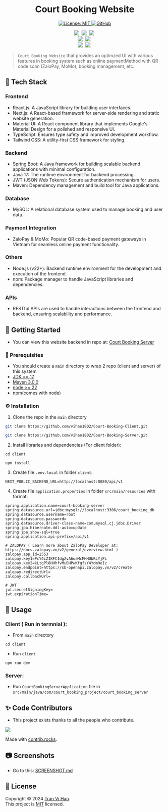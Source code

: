 <h1 align="center">Court Booking Website</h1>
<p align="center">
  <a href="https://github.com/vihao1802/Court-Booking-Client/blob/main/LICENSE">
    <img alt="License: MIT" src="https://img.shields.io/badge/license-MIT-yellow.svg" target="_blank" />
  </a>
  <a href="https://github.com/vihao1802/Court-Booking-Server/watchers">
    <img alt="GitHub" src="https://img.shields.io/github/watchers/vihao1802/Website-Classin" target="_blank" />
  </a>
</p>
<p align="center">
  <img src="https://img.shields.io/badge/React-%2320232a.svg?logo=react&logoColor=%2361DAFB"/></a>&nbsp
  <img src="https://img.shields.io/badge/Material%20UI-007FFF?logo=mui&logoColor=white"/></a>&nbsp 
  <img src="https://img.shields.io/badge/Next.js-black?logo=next.js&logoColor=white"/></a>&nbsp
  <br>
  <img src="https://img.shields.io/badge/Spring%20Boot-6DB33F?logo=springboot&logoColor=fff"/></a>&nbsp 
  <img src="https://img.shields.io/badge/MySQL-4479A1?logo=mysql&logoColor=fff"/></a>&nbsp
  <br>
  <img src="https://img.shields.io/badge/Java-%23ED8B00.svg?logo=openjdk&logoColor=white"/></a>&nbsp 
  <img src="https://img.shields.io/badge/JavaScript-F7DF1E?logo=javascript&logoColor=000"/></a>&nbsp 
</p>

> `Court Booking Website` that provides an optimzed UI with various features in booking system such as online paymentMethod with QR code scan (ZaloPay, MoMo), booking management, etc.

<!-- <img src="/docs/screenshot.png" width="100%"> -->

<!-- ### 📄 PDF: <a href="" target="_blank">Link</a> -->
<!-- ### 📄 Slide: <a href="" target="_blank">Link</a> -->

## 🎉 Tech Stack

### Frontend

- React.js: A JavaScript library for building user interfaces.
- Next.js: A React-based framework for server-side rendering and static website generation.
- Material UI: A React component library that implements Google's Material Design for a polished and responsive UI.
- TypeScript: Ensures type safety and improved development workflow.
- Tailwind CSS: A utility-first CSS framework for styling.

### Backend

- Spring Boot: A Java framework for building scalable backend applications with minimal configuration.
- Java 17: The runtime environment for backend processing.
- JWT (JSON Web Tokens): Secure authentication mechanism for users.
- Maven: Dependency management and build tool for Java applications.

### Database

- MySQL: A relational database system used to manage booking and user data.

### Payment Integration

- ZaloPay & MoMo: Popular QR code-based payment gateways in Vietnam for seamless online payment functionality.

### Others

- Node.js (v22+): Backend runtime environment for the development and execution of the frontend.
- npm: Package manager to handle JavaScript libraries and dependencies.

### APIs

- RESTful APIs are used to handle interactions between the frontend and backend, ensuring scalability and performance.

<!-- GETTING STARTED -->

## 🎯 Getting Started

- You can view this website backend in repo at: <a href="https://github.com/vihao1802/Court-Booking-Server" target="_blank">Court Booking Server</a>

### 💎 Prerequisites

- You should create a `main` directory to wrap 2 repo (client and server) of this system
- <a href="http://www.oracle.com/technetwork/java/javase/downloads/jdk8-downloads-2133151.html" target="_blank">JDK >= 17</a>
- <a href="https://maven.apache.org/" target="_blank">Maven 3.0.0</a>
- <a href="https://nodejs.org/en" target="_blank">node >= 22</a>
- npm(comes with node)

### ⚙️ Installation

1. Clone the repo in the `main` directory

```sh
git clone https://github.com/vihao1802/Court-Booking-Client.git
```

```sh
git clone https://github.com/vihao1802/Court-Booking-Server.git
```

2. Install libraries and dependencies (For client folder):

```
cd client
```

```
npm install
```

3. Create file `.env.local` in folder `client`:

```env
NEXT_PUBLIC_BACKEND_URL=http://localhost:8080/api/v1
```

4. Create file `application.properties` in folder `src/main/resources` with format:

```env
spring.application.name=court-booking-server
spring.datasource.url=jdbc:mysql://localhost:3306/court_booking_db
spring.datasource.username=root
spring.datasource.password=
spring.datasource.driver-class-name=com.mysql.cj.jdbc.Driver
spring.jpa.hibernate.ddl-auto=update
spring.jpa.show-sql=true
spring.application.api-prefix=/api/v1

# ZALOPAY ( Learn more about ZaloPay Developer at: https://docs.zalopay.vn/v2/general/overview.html )
zalopay.app_id=2553
zalopay.key1=PcY4iZIKFCIdgZvA6ueMcMHHUbRLYjPL
zalopay.key2=kLtgPl8HHhfvMuDHPwKfgfsY4Ydm9eIz
zalopay.endpoint=https://sb-openapi.zalopay.vn/v2/create
zalopay.redirectUrl=
zalopay.callbackUrl=

# JWT
jwt.secretSigningKey=
jwt.expirationTime=
```

## 🚀 Usage

### Client ( Run in termnial ):

- From `main` directory

```
cd client
```

- Run `client`

```
npm run dev
```

### Server:

- Run `CourtBookingServerApplication` file in `src/main/java/com/court_booking_project/court_booking_server`

## ✨ Code Contributors

- This project exists thanks to all the people who contribute.
<a href="https://github.com/vihao1802/Court-Booking-Client/graphs/contributors">
<img src="https://contrib.rocks/image?repo=vihao1802/Court-Booking-Client" />
</a>

Made with [contrib.rocks](https://contrib.rocks).

## 📷 Screenshots

- Go to this: <a href="" target="_blank">SCREENSHOT.md</a>

## 📝 License

Copyright © 2024 [Tran Vi Hao](https://github.com/vihao1802).<br />
This project is [MIT](https://github.com/vihao1802/Court-Booking-Client/blob/main/LICENSE) licensed.
